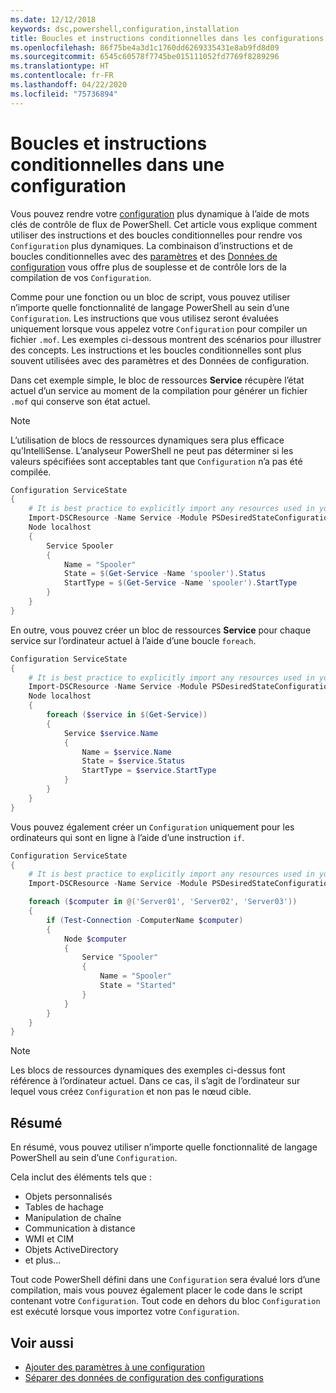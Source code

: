 ```yaml
---
ms.date: 12/12/2018
keywords: dsc,powershell,configuration,installation
title: Boucles et instructions conditionnelles dans les configurations
ms.openlocfilehash: 86f75be4a3d1c1760dd6269335431e8ab9fd8d09
ms.sourcegitcommit: 6545c60578f7745be015111052fd7769f8289296
ms.translationtype: HT
ms.contentlocale: fr-FR
ms.lasthandoff: 04/22/2020
ms.locfileid: "75736894"
---
```

# <a name="conditional-statements-and-loops-in-a-configuration"></a>Boucles et instructions conditionnelles dans une configuration

Vous pouvez rendre votre [configuration](configurations.md) plus dynamique à l’aide de mots clés de contrôle de flux de PowerShell. Cet article vous explique comment utiliser des instructions et des boucles conditionnelles pour rendre vos `Configuration` plus dynamiques. La combinaison d’instructions et de boucles conditionnelles avec des [paramètres](add-parameters-to-a-configuration.md) et des [Données de configuration](configData.md) vous offre plus de souplesse et de contrôle lors de la compilation de vos `Configuration`.

Comme pour une fonction ou un bloc de script, vous pouvez utiliser n’importe quelle fonctionnalité de langage PowerShell au sein d’une `Configuration`.
Les instructions que vous utilisez seront évaluées uniquement lorsque vous appelez votre `Configuration` pour compiler un fichier `.mof`. Les exemples ci-dessous montrent des scénarios pour illustrer des concepts. Les instructions et les boucles conditionnelles sont plus souvent utilisées avec des paramètres et des Données de configuration.

Dans cet exemple simple, le bloc de ressources **Service** récupère l’état actuel d’un service au moment de la compilation pour générer un fichier `.mof` qui conserve son état actuel.

> [!NOTE]
> L’utilisation de blocs de ressources dynamiques sera plus efficace qu’IntelliSense. L’analyseur PowerShell ne peut pas déterminer si les valeurs spécifiées sont acceptables tant que `Configuration` n’a pas été compilée.

```powershell
Configuration ServiceState
{
    # It is best practice to explicitly import any resources used in your Configurations.
    Import-DSCResource -Name Service -Module PSDesiredStateConfiguration
    Node localhost
    {
        Service Spooler
        {
            Name = "Spooler"
            State = $(Get-Service -Name 'spooler').Status
            StartType = $(Get-Service -Name 'spooler').StartType
        }
    }
}
```

En outre, vous pouvez créer un bloc de ressources **Service** pour chaque service sur l’ordinateur actuel à l’aide d’une boucle `foreach`.

```powershell
Configuration ServiceState
{
    # It is best practice to explicitly import any resources used in your Configurations.
    Import-DSCResource -Name Service -Module PSDesiredStateConfiguration
    Node localhost
    {
        foreach ($service in $(Get-Service))
        {
            Service $service.Name
            {
                Name = $service.Name
                State = $service.Status
                StartType = $service.StartType
            }
        }
    }
}
```

Vous pouvez également créer un `Configuration` uniquement pour les ordinateurs qui sont en ligne à l’aide d’une instruction `if`.

```powershell
Configuration ServiceState
{
    # It is best practice to explicitly import any resources used in your Configurations.
    Import-DSCResource -Name Service -Module PSDesiredStateConfiguration

    foreach ($computer in @('Server01', 'Server02', 'Server03'))
    {
        if (Test-Connection -ComputerName $computer)
        {
            Node $computer
            {
                Service "Spooler"
                {
                    Name = "Spooler"
                    State = "Started"
                }
            }
        }
    }
}
```

> [!NOTE]
> Les blocs de ressources dynamiques des exemples ci-dessus font référence à l’ordinateur actuel. Dans ce cas, il s’agit de l’ordinateur sur lequel vous créez `Configuration` et non pas le nœud cible.

<!---
Mention Get-DSCConfigurationFromSystem
-->

## <a name="summary"></a>Résumé

En résumé, vous pouvez utiliser n’importe quelle fonctionnalité de langage PowerShell au sein d’une `Configuration`.

Cela inclut des éléments tels que :

- Objets personnalisés
- Tables de hachage
- Manipulation de chaîne
- Communication à distance
- WMI et CIM
- Objets ActiveDirectory
- et plus...

Tout code PowerShell défini dans une `Configuration` sera évalué lors d’une compilation, mais vous pouvez également placer le code dans le script contenant votre `Configuration`. Tout code en dehors du bloc `Configuration` est exécuté lorsque vous importez votre `Configuration`.

## <a name="see-also"></a>Voir aussi

- [Ajouter des paramètres à une configuration](add-parameters-to-a-configuration.md)
- [Séparer des données de configuration des configurations](configData.md)
